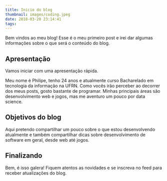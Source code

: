 ```yaml
---
title: Inicio do blog
thumbnail: images/coding.jpeg
date: 2018-03-20 23:14:41 
tags:
---
```

Bem vindos ao meu blog! Esse é o meu primeiro post e irei dar algumas informações sobre o que será o  conteúdo do blog.

## Apresentação

Vamos iniciar com uma apresentação rápida.

Meu nome é Philipe, tenho 24 anos e atualmente curso Bacharelado em tecnologia da informação na UFRN. Como vocês irão perceber ao decorrer dos meus posts, gosto bastante de programar. Minhas principais áreas são desenvolvimento web e jogos, mas me aventuro um pouco por data science. 
    
## Objetivos do blog

Aqui pretendo compartilhar um pouco sobre o que estou desenvolvendo atualmente e também compartilhar dicas sobre desenvolvimento de software em geral, desde web até jogos. 


## Finalizando
Bem, é isso galera!
Fiquem atentos as novidades e se inscreva no feed para receber atualizações do blog.